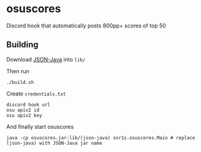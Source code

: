 # osuscores

Discord hook that automatically posts 800pp+ scores of top 50

## Building

Download [JSON-Java](https://github.com/stleary/JSON-java) into `lib/`

Then run

```
./build.sh
```

Create `credentials.txt`

```
discord hook url
osu apiv2 id
osu apiv2 key
```

And finally start osuscores

```
java -cp osuscores.jar:lib/(json-java) snr1s.osuscores.Main # replace (json-java) with JSON-Java jar name
```
